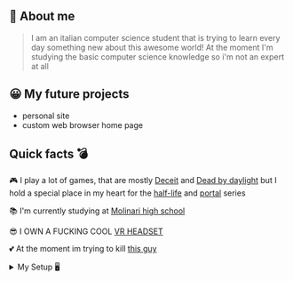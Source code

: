 ## 📑 About me
> I am an italian computer science student that is trying to learn every day something new about this awesome world!
> At the moment I'm studying the basic computer science knowledge so i'm not an expert at all
## 😀 My future projects
- personal site
- custom web browser home page
## Quick facts 💣
🎮 I play a lot of games, that are mostly [Deceit](https://store.steampowered.com/app/466240/Deceit/) and [Dead by daylight](https://store.steampowered.com/app/381210/Dead_by_Daylight/) but I hold a special place in my heart for the [half-life](https://en.wikipedia.org/wiki/Half-Life_(series)) and [portal](https://en.wikipedia.org/wiki/Portal_(series)) series

📚 I'm currently studying at [Molinari high school](https://www.istitutomolinari.edu.it/)

😎 I OWN A FUCKING COOL [VR HEADSET](https://store.facebook.com/it/en/quest/products/quest-2/?gclid=Cj0KCQjwjvaYBhDlARIsAO8PkE1-cYIZMlDnI-ymgnUimcLV3yda_NCUHucDnx5qeA26Xkd_O8H6cSIaAtaLEALw_wcB&gclsrc=aw.ds) 

💕 At the moment im trying to kill [this guy](https://github.com/DeltaFoxtMike)

<details>
<summary> 
My Setup 🖥️
</summary>
<br>
  
 
   
  CPU: [AMD Ryzen 5 2600X Processor with Wraith Spire Cooler - YD260XBCAFBOX](https://www.amazon.com/gp/product/B07B428V2L/ref=ppx_yo_dt_b_asin_title_o05_s00?ie=UTF8&psc)
  
  RAM: [Crucial RAM 8GB DDR4 3200MHz CL22 (or 2933MHz or 2666MHz) Desktop Memory CT8G4DFRA32A](https://www.amazon.com/gp/product/B08C4VHQV2/ref=ppx_yo_dt_b_asin_title_o04_s00?ie=UTF8&th)
  
  MOBO: [MSI AMD B450 PRO-VDH Max AM4 Micro ATX DDR4-SDRAM Motherboard](https://www.amazon.com/gp/product/B07WC724Z7/ref=ppx_yo_dt_b_asin_title_o01_s00?ie=UTF8&psc)
  
  GPU: [MSI GeForce GTX1650 Super Ventus XS OC 4GB](https://www.amazon.com/gp/product/B081QGH7S7/ref=ppx_yo_dt_b_asin_title_o04_s01?ie=UTF8&psc=1)
  
  SSD: [Samsung 500GB 970 EVO Nvme M2 Solid State Drive](https://www.amazon.com/gp/product/B07CGGP7SV/ref=ppx_yo_dt_b_asin_title_o02_s00?ie=UTF8&psc)
  
  HDD: [Seagate BarraCuda 1TB Internal Hard Drive HDD – 3.5 Inch SATA 6 Gb/s 7200 RPM 64MB Cache for Computer Desktop PC (ST1000DM010)](https://www.amazon.com/gp/product/B01LNJBA2I/ref=ppx_yo_dt_b_asin_image_o03_s00?ie=UTF8&psc=1)
  
  
  
  
 
